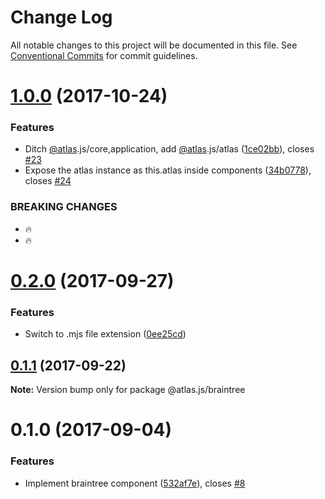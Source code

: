 # Change Log

All notable changes to this project will be documented in this file.
See [Conventional Commits](https://conventionalcommits.org) for commit guidelines.

<a name="1.0.0"></a>
# [1.0.0](https://github.com/strvcom/atlas.js/compare/@atlas.js/braintree@0.2.0...@atlas.js/braintree@1.0.0) (2017-10-24)


### Features

* Ditch [@atlas](https://github.com/atlas).js/core,application, add [@atlas](https://github.com/atlas).js/atlas ([1ce02bb](https://github.com/strvcom/atlas.js/commit/1ce02bb)), closes [#23](https://github.com/strvcom/atlas.js/issues/23)
* Expose the atlas instance as this.atlas inside components ([34b0778](https://github.com/strvcom/atlas.js/commit/34b0778)), closes [#24](https://github.com/strvcom/atlas.js/issues/24)


### BREAKING CHANGES

* 🔥
* 🔥




<a name="0.2.0"></a>
# [0.2.0](https://github.com/strvcom/atlas.js/compare/@atlas.js/braintree@0.1.1...@atlas.js/braintree@0.2.0) (2017-09-27)


### Features

* Switch to .mjs file extension ([0ee25cd](https://github.com/strvcom/atlas.js/commit/0ee25cd))




<a name="0.1.1"></a>
## [0.1.1](https://github.com/strvcom/atlas.js/compare/@atlas.js/braintree@0.1.0...@atlas.js/braintree@0.1.1) (2017-09-22)




**Note:** Version bump only for package @atlas.js/braintree

<a name="0.1.0"></a>
# 0.1.0 (2017-09-04)


### Features

* Implement braintree component ([532af7e](https://github.com/strvcom/atlas.js/commit/532af7e)), closes [#8](https://github.com/strvcom/atlas.js/issues/8)
